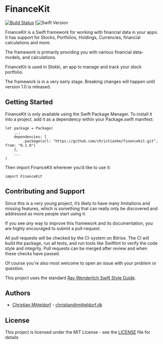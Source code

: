 # FinanceKit

[![Build Status](https://app.bitrise.io/app/e84bb055bf6392ac/status.svg?token=C_r2Pd6FmyPSuX8fJvCxcw)](https://app.bitrise.io/app/e84bb055bf6392ac) [![Swift Version](https://img.shields.io/static/v1?label=Swift&message=4.0&color=red)

FinanceKit is a Swift framework for working with financial data in your apps. It has support for Stocks, Portfolios, Holdings, Currencies, financial calculations and more.

The framework is primarily providing you with various financial data-models, and calculations.

FinanceKit is used in Stokki, an app to manage and track your stock portfolio.

The framework is in a very early stage. Breaking changes will happen until version 1.0 is released.

## Getting Started

FinanceKit is only available using the Swift Package Manager. To install it into a project, add it as a dependency within your Package.swift manifest:
```
let package = Package(
    ...
    dependencies: [
        .package(url: "https://github.com/christiankm/financekit.git", from: "0.1.0")
    ],
    ...
)
```

Then import FinanceKit wherever you’d like to use it:
```
import FinanceKit
```

## Contributing and Support
Since this is a very young project, it’s likely to have many limitations and missing features, which is something that can really only be discovered and addressed as more people start using it.

If you see *any* way to improve this framework and its documentation, you are highly encouraged to submit a pull-request.

All pull requests will be checked by the CI-system on Bitrise. The CI will build the package, run all tests, and run tools like Swiftlint to verify the code style and integrity.
Pull requests can be merged after review and when these checks have passed.

Of course you're also most welcome to open an issue with your problem or question.

This project uses the standard [Ray Wenderlich Swift Style Guide](https://github.com/raywenderlich/swift-style-guide).

## Authors

* [Christian Mitteldorf](https://github.com/christiankm) - [christian@mitteldorf.dk](mailto:christian@mitteldorf.dk)

## License

This project is licensed under the MIT License - see the [LICENSE](https://github.com/christiankm/FinanceKit/blob/master/LICENSE) file for details
